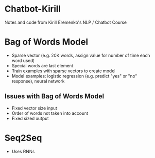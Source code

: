 # Chatbot-Kirill
Notes and code from Kirill Eremenko's NLP / Chatbot Course

# Bag of Words Model
* Sparse vector (e.g. 20K words, assign value for number of time each word used)
* Special words are last element
* Train examples with sparse vectors to create model
* Model examples: logistic regression (e.g. predict "yes" or "no" response), neural network

## Issues with Bag of Words Model
* Fixed vector size input
* Order of words not taken into account
* Fixed sized output

# Seq2Seq
* Uses RNNs
